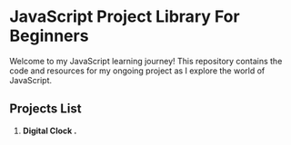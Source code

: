 # JavaScript Project Library For Beginners 

Welcome to my JavaScript learning journey! This repository contains the code and resources for my ongoing project as I explore the world of JavaScript.

## Projects List
<ol>
  <li>
    <strong>Digital Clock .</strong>
  </li>
</ol>